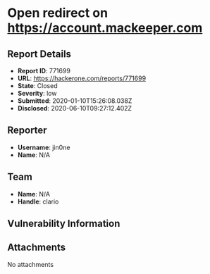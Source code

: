 # Open redirect on https://account.mackeeper.com

## Report Details
- **Report ID**: 771699
- **URL**: https://hackerone.com/reports/771699
- **State**: Closed
- **Severity**: low
- **Submitted**: 2020-01-10T15:26:08.038Z
- **Disclosed**: 2020-06-10T09:27:12.402Z

## Reporter
- **Username**: jin0ne
- **Name**: N/A

## Team
- **Name**: N/A
- **Handle**: clario

## Vulnerability Information


## Attachments
No attachments
